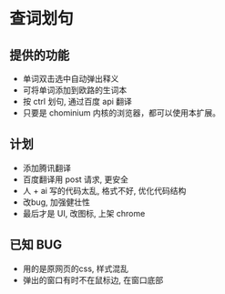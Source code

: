 # 查词划句

## 提供的功能
- 单词双击选中自动弹出释义
- 可将单词添加到欧路的生词本
- 按 ctrl 划句, 通过百度 api 翻译
- 只要是 chominium 内核的浏览器，都可以使用本扩展。

## 计划
- 添加腾讯翻译
- 百度翻译用 post 请求, 更安全
- 人 + ai 写的代码太乱, 格式不好, 优化代码结构
- 改bug, 加强健壮性
- 最后才是 UI, 改图标, 上架 chrome

## 已知 BUG
- 用的是原网页的css, 样式混乱
- 弹出的窗口有时不在鼠标边, 在窗口底部
